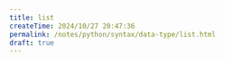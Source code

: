 ```yaml
---
title: list
createTime: 2024/10/27 20:47:36
permalink: /notes/python/syntax/data-type/list.html
draft: true
---
```

